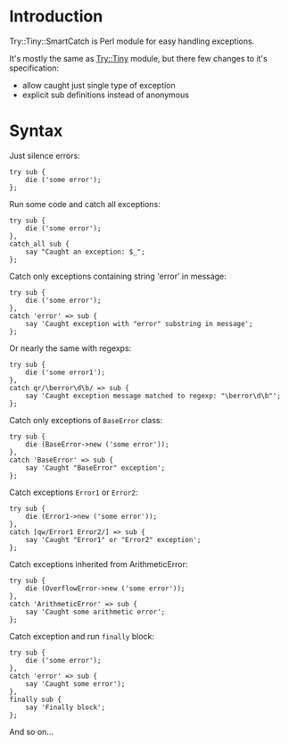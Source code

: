 Introduction
============

Try::Tiny::SmartCatch is Perl module for easy handling exceptions.

It's mostly the same as [Try::Tiny](https://metacpan.org/module/Try::Tiny) module, but there
few changes to it's specification:

* allow caught just single type of exception
* explicit sub definitions instead of anonymous

Syntax
======

Just silence errors:

    try sub {
        die ('some error');
    };

Run some code and catch all exceptions:

    try sub {
        die ('some error');
    },
    catch_all sub {
        say "Caught an exception: $_";
    };

Catch only exceptions containing string 'error' in message:

    try sub {
        die ('some error');
    },
    catch 'error' => sub {
        say 'Caught exception with "error" substring in message';
    };

Or nearly the same with regexps:

    try sub {
        die ('some error1');
    },
    catch qr/\berror\d\b/ => sub {
        say 'Caught exception message matched to regexp: "\berror\d\b"';
    };

Catch only exceptions of `BaseError` class:

    try sub {
        die (BaseError->new ('some error'));
    },
    catch 'BaseError' => sub {
        say 'Caught "BaseError" exception';
    };

Catch exceptions `Error1` or `Error2`:

    try sub {
        die (Error1->new ('some error'));
    },
    catch [qw/Error1 Error2/] => sub {
        say 'Caught "Error1" or "Error2" exception';
    };

Catch exceptions inherited from ArithmeticError:

    try sub {
        die (OverflowError->new ('some error'));
    },
    catch 'ArithmeticError' => sub {
        say 'Caught some arithmetic error';
    };

Catch exception and run `finally` block:

    try sub {
        die ('some error');
    },
    catch 'error' => sub {
        say 'Caught some error');
    },
    finally sub {
        say 'Finally block';
    };

And so on...
